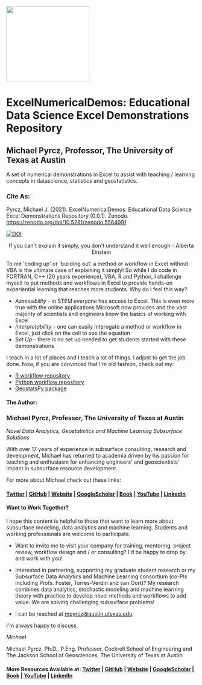 <p>
    <img src="https://github.com/GeostatsGuy/GeostatsPy/blob/master/TCG_color_logo.png" width="220" height="200" />
</p>

# ExcelNumericalDemos: Educational Data Science Excel Demonstrations Repository

## Michael Pyrcz, Professor, The University of Texas at Austin

A set of numerical demonstrations in Excel to assist with teaching / learning concepts in datascience, statistics and geostatistics.

### Cite As:

Pyrcz, Michael J. (2021). ExcelNumericalDemos: Educational Data Science Excel Demonstrations Repository (0.0.1). Zenodo. https://zenodo.org/doi/10.5281/zenodo.5564991

[![DOI](https://zenodo.org/badge/103857468.svg)](https://zenodo.org/doi/10.5281/zenodo.5564990)

<p align="center">
If you can't explain it simply, you don't understand it well enough - Alberta Einstein
</p>

To me 'coding up' or 'building out' a method or workflow in Excel without VBA is the ultimate case of explaining it simply! So while I do code in FORTRAN, C++ (20 years experience), VBA, R and Python, I challenge myselt to put methods and workflows in Excel to provide hands-on experiential learning that reaches more students. Why do I feel this way?

* _Assessibility_ - in STEM everyone has access to Excel. This is even more true with the online applications Microsoft now provides and the vast majority of scientists and engineers know the basics of working with Excel
* _Interpretability_ - one can easily interogate a method or workflow in Excel, just click on the cell to see the equation
* _Set Up_ - there is no set up needed to get students started with these demonstrations

I teach in a lot of places and I teach a lot of things. I adjust to get the job done.  Now, if you are convinced that I'm old fashion, check out my:

*  [R workflow repository](https://github.com/GeostatsGuy/geostatsr)
*  [Python workflow repository](https://github.com/GeostatsGuy/PythonNumericalDemos)
*  [GeostatsPy package](https://github.com/GeostatsGuy/GeostatsPy)

#### The Author:

### Michael Pyrcz, Professor, The University of Texas at Austin 
*Novel Data Analytics, Geostatistics and Machine Learning Subsurface Solutions*

With over 17 years of experience in subsurface consulting, research and development, Michael has returned to academia driven by his passion for teaching and enthusiasm for enhancing engineers' and geoscientists' impact in subsurface resource development. 

For more about Michael check out these links:

#### [Twitter](https://twitter.com/geostatsguy) | [GitHub](https://github.com/GeostatsGuy) | [Website](http://michaelpyrcz.com) | [GoogleScholar](https://scholar.google.com/citations?user=QVZ20eQAAAAJ&hl=en&oi=ao) | [Book](https://www.amazon.com/Geostatistical-Reservoir-Modeling-Michael-Pyrcz/dp/0199731446) | [YouTube](https://www.youtube.com/channel/UCLqEr-xV-ceHdXXXrTId5ig)  | [LinkedIn](https://www.linkedin.com/in/michael-pyrcz-61a648a1)

#### Want to Work Together?

I hope this content is helpful to those that want to learn more about subsurface modeling, data analytics and machine learning. Students and working professionals are welcome to participate.

* Want to invite me to visit your company for training, mentoring, project review, workflow design and / or consulting? I'd be happy to drop by and work with you! 

* Interested in partnering, supporting my graduate student research or my Subsurface Data Analytics and Machine Learning consortium (co-PIs including Profs. Foster, Torres-Verdin and van Oort)? My research combines data analytics, stochastic modeling and machine learning theory with practice to develop novel methods and workflows to add value. We are solving challenging subsurface problems!

* I can be reached at mpyrcz@austin.utexas.edu.

I'm always happy to discuss,

*Michael*

Michael Pyrcz, Ph.D., P.Eng. Professor, Cockrell School of Engineering and The Jackson School of Geosciences, The University of Texas at Austin

#### More Resources Available at: [Twitter](https://twitter.com/geostatsguy) | [GitHub](https://github.com/GeostatsGuy) | [Website](http://michaelpyrcz.com) | [GoogleScholar](https://scholar.google.com/citations?user=QVZ20eQAAAAJ&hl=en&oi=ao) | [Book](https://www.amazon.com/Geostatistical-Reservoir-Modeling-Michael-Pyrcz/dp/0199731446) | [YouTube](https://www.youtube.com/channel/UCLqEr-xV-ceHdXXXrTId5ig)  | [LinkedIn](https://www.linkedin.com/in/michael-pyrcz-61a648a1)
